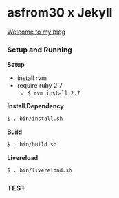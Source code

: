# asfrom30 x Jekyll

[Welcome to my blog](https://asfrom30.github.io/)

### Setup and Running

**Setup**

- install rvm
- require ruby 2.7
  - `$ rvm install 2.7`

**Install Dependency**

```sh
$ . bin/install.sh
```

**Build**

```sh
$ . bin/build.sh
```

**Livereload**

```sh
$ . bin/livereload.sh
```

### TEST
